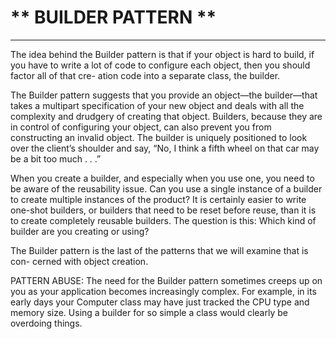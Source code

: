 # ** BUILDER PATTERN **
-------------------------------

The idea behind the Builder pattern is that if your object is hard to build, if you have
to write a lot of code to configure each object, then you should factor all of that cre-
ation code into a separate class, the builder.

The Builder pattern suggests that you provide an object—the builder—that takes
a multipart specification of your new object and deals with all the complexity and
drudgery of creating that object. Builders, because they are in control of configuring
your object, can also prevent you from constructing an invalid object. The builder is
uniquely positioned to look over the client’s shoulder and say, “No, I think a fifth
wheel on that car may be a bit too much . . .”

When you create a builder, and especially when you use one, you need to be aware
of the reusability issue. Can you use a single instance of a builder to create multiple
instances of the product? It is certainly easier to write one-shot builders, or builders
that need to be reset before reuse, than it is to create completely reusable builders. The
question is this: Which kind of builder are you creating or using?

The Builder pattern is the last of the patterns that we will examine that is con-
cerned with object creation.

PATTERN ABUSE:
The need for the Builder pattern sometimes creeps up on you as your application
becomes increasingly complex. For example, in its early days your Computer class may
have just tracked the CPU type and memory size. Using a builder for so simple a class
would clearly be overdoing things.